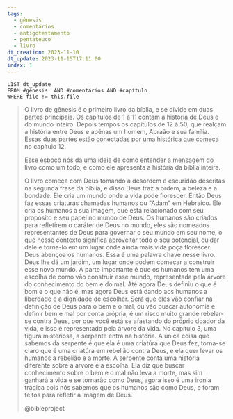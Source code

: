 ```yaml
---
tags:
  - gênesis
  - comentários
  - antigotestamento
  - pentateuco
  - livro
dt_creation: 2023-11-10
dt_update: 2023-11-15T17:11:00
index: 1
---
```


```dataview
LIST dt_update
FROM #gênesis  AND #comentários AND #capítulo 
WHERE file != this.file
```

>O livro de gênesis é o primeiro livro da bíblia, e se divide em duas partes principais. 
>Os capítulos de 1 à 11 contam a história de Deus e do mundo inteiro. Depois tempos os capítulos de 12 à 50, que realçam a história entre Deus e apénas um homem, Abraão e sua família. Essas duas partes estão conectadas por uma histórica que começa no capítulo 12.
>
>Esse esboço nós dá uma ideia de como entender a mensagem do livro como um todo, e como ele apresenta a história da bíblia inteira. 
>
>O livro começa com Deus tomando a desordem e escuridão descritas na segunda frase da bíblia, e disso Deus traz a ordem, a beleza e a bondade. Ele cria um mundo onde a vida pode florescer. Então Deus faz essas criaturas chamadas humanos ou "Adam" em Hebraico. Ele cria os humanos a sua imagem,  que está relacionado com seu propósito e seu papel no mundo de Deus. Os humanos são criados para refletirem o caráter de Deus no mundo, eles são nomeados representantes de Deus para governar o seu mundo em seu nome, o que nesse contexto significa aproveitar todo o seu potencial, cuidar dele e torna-lo em um lugar onde ainda mais vida poça florescer. 
>Deus abençoa os humanos. Essa é uma palavra chave nesse livro. 
>Deus lhe dá um jardim, um lugar onde podem começar a construir esse novo mundo. A parte importante é que os humanos tem uma escolha de como vão construir esse mundo, representada pela árvore do conhecimento do bem e do mal.
>Até agora Deus definiu o que é bom e o que não é, mas agora Deus está dando aos humanos a liberdade e a dignidade de escolher. Será que eles vão confiar na definição de Deus para o bem e o mal, ou vão buscar autonomia e definir bem e mal por conta própria, é um risco muito grande rebelar-se contra Deus, por que você está se afastando do próprio doador da vida, e isso é representado pela árvore da vida.
>No capítulo 3, uma figura misteriosa, a serpente entra na história. A única coisa que sabemos da serpente é que ela é uma criatúra que Deus fez, torna-se claro que é uma criatúra em rebelião contra Deus, e ela quer levar os humanos a rebelião e a morte. A serpente conta uma história diferente sobre a árvore e a escolha. Ela diz que buscar conhecimento sobre o bem e o mal não leva a morte, mas sim ganhará a vida e se tornarão como Deus, agora isso é uma ironia trágica pois nós sabemos que os humanos são como Deus, e foram feitos para refletir a imagem de Deus.
>
>@bibleproject